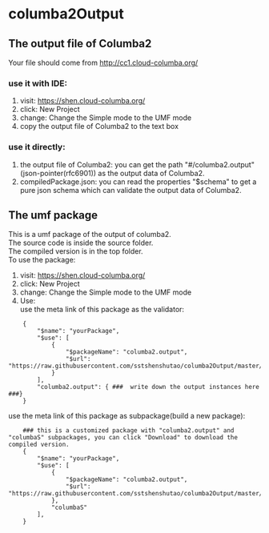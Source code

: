 # columba2Output

## The output file of Columba2  
Your file should come from http://cc1.cloud-columba.org/  
### use it with IDE:  
1. visit: https://shen.cloud-columba.org/  
2. click: New Project  
3. change: Change the Simple mode to the UMF mode  
4. copy the output file of Columba2 to the text box  
### use it directly:  
1. the output file of Columba2: you can get the path "#/columba2.output" (json-pointer(rfc6901)) as the output data of Columba2.  
2. compiledPackage.json: you can read the properties "$schema" to get a pure json schema which can validate the output data of Columba2.  

## The umf package  
This is a umf package of the output of columba2.  
The source code is inside the source folder.  
The compiled version is in the top folder.  
To use the package:  
1. visit: https://shen.cloud-columba.org/  
2. click: New Project  
3. change: Change the Simple mode to the UMF mode  
4. Use:  
use the meta link of this package as the validator:  
```
	{
	    "$name": "yourPackage",
	    "$use": [
	        {
	            "$packageName": "columba2.output",
	            "$url": "https://raw.githubusercontent.com/sstshenshutao/columba2Output/master/compiledPackage.json"
	        }
	    ],
	    "columba2.output": { ###  write down the output instances here  ###}
	}
``` 
  
use the meta link of this package as subpackage(build a new package):  
```
	### this is a customized package with "columba2.output" and "columbaS" subpackages, you can click "Download" to download the compiled version.
	{
	    "$name": "yourPackage",
	    "$use": [
	        {
	            "$packageName": "columba2.output",
	            "$url": "https://raw.githubusercontent.com/sstshenshutao/columba2Output/master/compiledPackage.json"
	        },
	        "columbaS"
	    ],
	}
``` 
